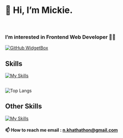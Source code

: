 # 👋 Hi, I’m Mickie.
<br>

### I’m interested in Frontend Web Developer 🧑‍💻

[![GitHub WidgetBox](https://github-widgetbox.vercel.app/api/profile?username=MickieProjects&data=followers,repositories,stars,commits&theme=nautilus)](https://github.com/Jurredr/github-widgetbox)

## Skills

[![My Skills](https://skillicons.dev/icons?i=html,css,js,bootstrap,tailwind,git,github)](https://skillicons.dev)
<br>
<br>

![Top Langs](https://github-readme-stats.vercel.app/api/top-langs/?username=MickieProjects&langs_count=8)
<br>

## Other Skills

[![My Skills](https://skillicons.dev/icons?i=figma,ps,ai,pr,ae,blender)](https://skillicons.dev)

#### 📫<b> How to reach me email : </b> n.khathathon@gmail.com
